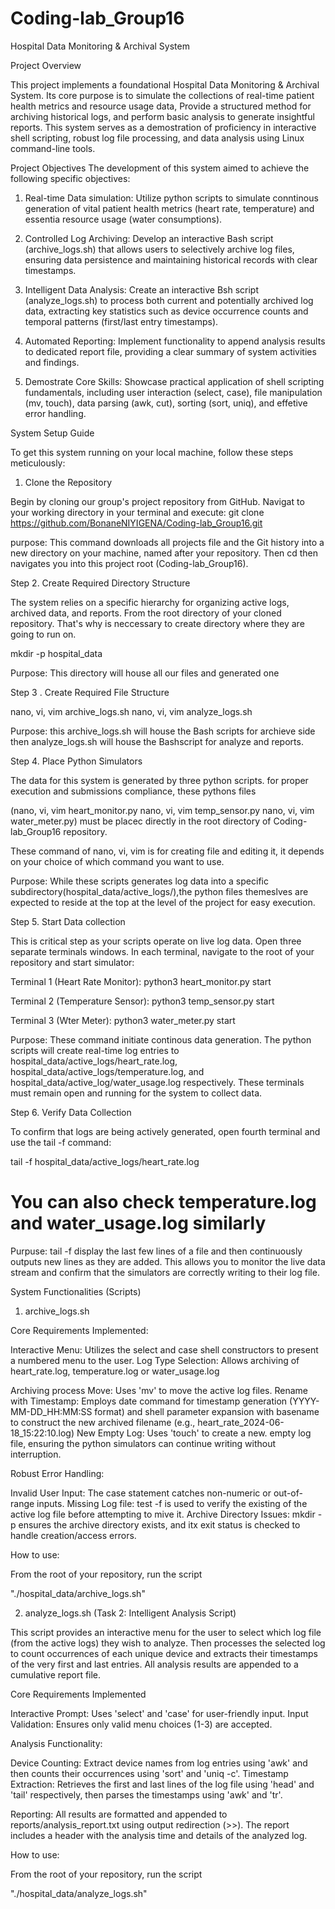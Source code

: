 # Coding-lab_Group16
Hospital Data Monitoring & Archival System

Project Overview

This project implements a foundational Hospital Data Monitoring & Archival System. Its core purpose is to simulate the collections of real-time patient health
metrics and resource usage data, Provide a structured method for archiving historical logs, and perform basic analysis to generate insightful reports. This system
serves as a demostration of proficiency in interactive shell scripting, robust log file processing, and data analysis using Linux command-line tools.

Project Objectives
The development of this system aimed to achieve the following specific objectives:

1. Real-time Data simulation: Utilize python scripts to simulate conntinous generation of vital patient health metrics (heart rate, temperature) and essentia
resource usage (water consumptions).

2. Controlled Log Archiving: Develop an interactive Bash script (archive_logs.sh) that allows users to selectively archive log files, ensuring data
persistence and maintaining historical records with clear timestamps.

3. Intelligent Data Analysis: Create an interactive Bsh script (analyze_logs.sh) to process both current and potentially archived log data, extracting key
statistics such as device occurrence counts and temporal patterns (first/last entry timestamps).

4. Automated Reporting: Implement functionality to append analysis results to dedicated report file, providing a clear summary of system activities and findings.

5. Demostrate Core Skills: Showcase practical application of shell scripting fundamentals, including user interaction (select, case), file manipulation
(mv, touch), data parsing (awk, cut), sorting (sort, uniq), and effetive error handling.

System Setup Guide

To get this system running on your local machine, follow these steps meticulously:

1. Clone the Repository 

Begin by cloning our group's project repository from GitHub. Navigat to your working directory in your terminal and execute:
git clone https://github.com/BonaneNIYIGENA/Coding-lab_Group16.git

purpose: This command downloads all projects file and the Git history into a new directory on your machine, named after your repository. Then 
cd then navigates you into this project root (Coding-lab_Group16).

Step 2. Create Required Directory Structure

The system relies on a specific hierarchy for organizing active logs, archived data, and reports. From the root directory of your cloned repository.
That's why is neccessary to create directory where they are going to run on.

mkdir -p hospital_data

Purpose: This directory will house all our files and generated one

Step 3 . Create Required File Structure

nano, vi, vim archive_logs.sh
nano, vi, vim analyze_logs.sh

Purpose: this archive_logs.sh will house the Bash scripts for archieve side then analyze_logs.sh will house the Bashscript for analyze and reports.

Step 4. Place Python Simulators 

The data for this system is generated by three python scripts. for proper execution and submissions compliance, these pythons files 

(nano, vi, vim heart_monitor.py
nano, vi, vim temp_sensor.py
nano, vi, vim water_meter.py) must be placec directly in the root directory of Coding-lab_Group16 repository.

These command of nano, vi, vim is for creating file and editing it, it depends on your choice of which command you want to use.

Purpose: While these scripts generates log data into a specific subdirectory(hospital_data/active_logs/),the python files themeslves are expected to reside at the 
top at the level of the project for easy execution.

Step 5. Start Data collection

This is critical step as your scripts operate on live log data. Open three separate terminals windows. In each terminal, navigate to the root of your 
repository and start simulator:

Terminal 1 (Heart Rate Monitor): 
python3 heart_monitor.py start

Terminal 2 (Temperature Sensor):
python3 temp_sensor.py start

Terminal 3 (Wter Meter):
python3 water_meter.py start

Purpose: These command initiate continous data generation. The python scripts will create real-time log entries to hospital_data/active_logs/heart_rate.log,
hospital_data/active_logs/temperature.log, and hospital_data/active_log/water_usage.log respectively. These terminals must remain open and running for the
system to collect data.

Step 6. Verify Data Collection

To confirm that logs are being actively generated, open fourth terminal and use the tail -f command:

tail -f hospital_data/active_logs/heart_rate.log
# You can also check temperature.log and water_usage.log similarly

Purpuse: tail -f display the last few lines of a file and then continuously outputs new lines as they are added. This allows you to monitor the live data stream
and confirm that the simulators are correctly writing to their log file.

System Functionalities (Scripts)

1. archive_logs.sh

Core Requirements Implemented:

Interactive Menu: Utilizes the select and case shell constructors to present a numbered menu to the user.
Log Type Selection: Allows archiving of heart_rate.log, temperature.log or water_usage.log

Archiving process
Move: Uses 'mv' to move the active log files.
Rename with Timestamp: Employs date command for timestamp generation (YYYY-MM-DD_HH:MM:SS format) and shell parameter expansion with basename to construct
the new archived filename (e.g., heart_rate_2024-06-18_15:22:10.log)
New Empty Log: Uses 'touch' to create a new. empty log file, ensuring the python simulators can continue writing without interruption.

Robust Error Handling:

Invalid User Input: The case statement catches non-numeric or out-of-range inputs.
Missing Log file: test -f is used to verify the existing of the active log file before attempting to mive it.
Archive Directory Issues: mkdir -p ensures the archive directory exists, and itx exit status is checked to handle creation/access errors.

How to use:

From the root of your repository, run the script

"./hospital_data/archive_logs.sh"

2. analyze_logs.sh (Task 2: Intelligent Analysis Script)

This script provides an interactive menu for the user to select which log file (from the active logs) they wish to analyze. Then processes the selected
log to count occurrences of each unique device and extracts their timestamps of the very first and last entries. All analysis results are appended to
a cumulative report file.

Core Requirements Implemented

Interactive Prompt: Uses 'select' and 'case' for user-friendly input.
Input Validation: Ensures only valid menu choices (1-3) are accepted.

Analysis Functionality:

Device Counting: Extract device names from log entries using 'awk' and then counts their occurrences using 'sort' and 'uniq -c'.
Timestamp Extraction: Retrieves the first and last lines of the log file using 'head' and 'tail' respectively, then parses the timestamps using
'awk' and 'tr'.

Reporting: All results are formatted and appended to reports/analysis_report.txt using output redirection (>>).
The report includes a header with the analysis time and details of the analyzed log.


How to use:

From the root of your repository, run the script

"./hospital_data/analyze_logs.sh"
